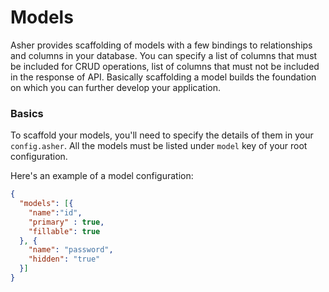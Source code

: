 # Models

Asher provides scaffolding of models with a few bindings to relationships and columns in your database. You can specify 
a list of columns that must be included for CRUD operations, list of columns that must not be included in the response 
of API. Basically scaffolding a model builds the foundation on which you can further develop your application.

### Basics
To scaffold your models, you'll need to specify the details of them in your `config.asher`.
All the models must be listed under `model` key of your root configuration. 

Here's an example of a model configuration:

```json
{
  "models": [{
    "name":"id",
    "primary" : true,
    "fillable": true
  }, {
    "name": "password",
    "hidden": "true"
  }] 
}
```